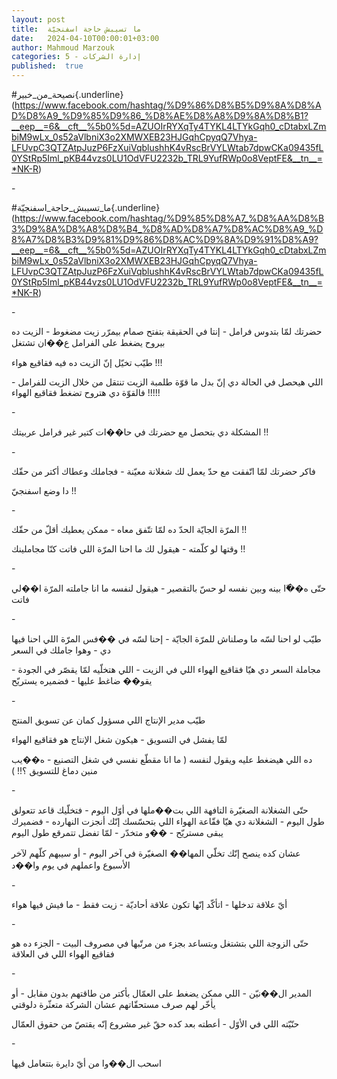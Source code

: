 ```yaml
---
layout: post
title:  ما تسيبش حاجة اسفنجيّة
date:   2024-04-10T00:00:01+03:00
author: Mahmoud Marzouk
categories: 5 - إدارة الشركات
published:  true
---
```

\#نصيحة_من_خبير{.underline}(https://www.facebook.com/hashtag/%D9%86%D8%B5%D9%8A%D8%AD%D8%A9_%D9%85%D9%86_%D8%AE%D8%A8%D9%8A%D8%B1?__eep__=6&__cft__%5b0%5d=AZUOIrRYXqTy4TYKL4LTYkGqh0_cDtabxLZmbiM9wLx_0s52aVlbniX3o2XMWXEB23HJGqhCpyqQ7Vhya-LFUvpC3QTZAtpJuzP6FzXuiVqblushhK4vRscBrVYLWtab7dpwCKa09435fL0YStRp5Iml_pKB44vzs0LU1OdVFU2232b_TRL9YufRWp0o8VeptFE&__tn__=*NK-R)

\-

\#ما_تسيبش_حاجة_اسفنجيّة{.underline}(https://www.facebook.com/hashtag/%D9%85%D8%A7_%D8%AA%D8%B3%D9%8A%D8%A8%D8%B4_%D8%AD%D8%A7%D8%AC%D8%A9_%D8%A7%D8%B3%D9%81%D9%86%D8%AC%D9%8A%D9%91%D8%A9?__eep__=6&__cft__%5b0%5d=AZUOIrRYXqTy4TYKL4LTYkGqh0_cDtabxLZmbiM9wLx_0s52aVlbniX3o2XMWXEB23HJGqhCpyqQ7Vhya-LFUvpC3QTZAtpJuzP6FzXuiVqblushhK4vRscBrVYLWtab7dpwCKa09435fL0YStRp5Iml_pKB44vzs0LU1OdVFU2232b_TRL9YufRWp0o8VeptFE&__tn__=*NK-R)

\-

حضرتك لمّا بتدوس فرامل - إنتا في الحقيقة بتفتح صمام بيمرّر زيت مضغوط -
الزيت ده بيروح يضغط على الفرامل ع��ان تشتغل

طيّب تخيّل إنّ الزيت ده فيه فقاقيع هواء !!!

اللي هيحصل في الحالة دي إنّ بدل ما قوّة طلمبة الزيت تنتقل من خلال الزيت
للفرامل - فالقوّة دي هتروح تضغط فقاقيع الهواء !!!!!

\-

المشكلة دي بتحصل مع حضرتك في حا��ات كتير غير فرامل عربيتك !!

\-

فاكر حضرتك لمّا اتّفقت مع حدّ يعمل لك شغلانة معيّنة - فجاملك وعطاك أكتر من
حقّك

دا وضع اسفنجيّ !!

\-

المرّة الجايّة الحدّ ده لمّا تتّفق معاه - ممكن يعطيك أقلّ من حقّك
!!

وقتها لو كلّمته - هيقول لك ما احنا المرّة اللي فاتت كنّا
مجاملينك !!

\-

حتّى ه��ّا بينه وبين نفسه لو حسّ بالتقصير - هيقول لنفسه ما انا جاملته المرّة
ا��لي فاتت

\-

طيّب لو احنا لسّه ما وصلناش للمرّة الجايّة - إحنا لسّه في ��فس المرّة اللي
احنا فيها دي - وهوا جاملك في السعر

مجاملة السعر دي هيّا فقاقيع الهواء اللي في الزيت - اللي هتخلّيه لمّا يقصّر
في الجودة - يقو�� ضاغط عليها - فضميره يستريّح

\-

طيّب مدير الإنتاج اللي مسؤول كمان عن تسويق المنتج

لمّا يفشل في التسويق - هيكون شغل الإنتاج هو فقاقيع الهواء

ده اللي هيضغط عليه ويقول لنفسه ( ما انا مقطّع نفسي في شغل التصنيع - ه��يب
منين دماغ للتسويق ؟!! )

\-

حتّى الشغلانة الصغيّرة التافهة اللي بت��ملها في أوّل اليوم - فتخلّيك قاعد
تتعولق طول اليوم - الشغلانة دي هيّا فقّاعة الهواء اللي بتحسّسك إنّك أنجزت
النهارده - فضميرك يبقى مستريّح - ��و متخدّر - لمّا تفضل تتمرقع طول
اليوم

عشان كده ينصح إنّك تخلّي المها�� الصغيّرة في آخر اليوم - أو سيبهم كلّهم لآخر
الأسبوع واعملهم في يوم وا��د

\-

أيّ علاقة تدخلها - اتأكّد إنّها تكون علاقة أحاديّة - زيت فقط - ما فيش فيها
هواء

\-

حتّى الزوجة اللي بتشتغل وبتساعد بجزء من مرتّبها في مصروف البيت - الجزء ده
هو فقاقيع الهواء اللي في العلاقة

\-

المدير ال��نيّن - اللي ممكن يضغط على العمّال بأكتر من طاقتهم بدون مقابل -
أو يأخّر لهم صرف مستحقّاتهم عشان الشركة متعثّرة دلوقتي

حنّيّته اللي في الأوّل - أعطته بعد كده حقّ غير مشروع إنّه يقتصّ من حقوق
العمّال

\-

اسحب ال��وا من أيّ دايرة بتتعامل فيها
